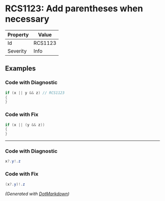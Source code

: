 # RCS1123: Add parentheses when necessary

| Property | Value   |
| -------- | ------- |
| Id       | RCS1123 |
| Severity | Info    |

## Examples

### Code with Diagnostic

```csharp
if (x || y && z) // RCS1123
{
}
```

### Code with Fix

```csharp
if (x || (y && z))
{
}
```

- - -

### Code with Diagnostic

```csharp
x?.y!.z
```

### Code with Fix

```csharp
(x?.y)!.z
```


*\(Generated with [DotMarkdown](http://github.com/JosefPihrt/DotMarkdown)\)*